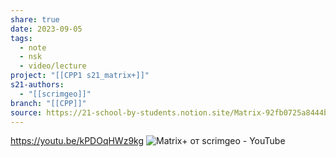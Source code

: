 ```yaml
---
share: true
date: 2023-09-05
tags:
  - note
  - nsk
  - video/lecture
project: "[[CPP1 s21_matrix+]]"
s21-authors:
  - "[[scrimgeo]]"
branch: "[[CPP]]"
source: https://21-school-by-students.notion.site/Matrix-92fb0725a8444b65a8695fc637cddba3
---
```


https://youtu.be/kPDOqHWz9kg
![Matrix+ от scrimgeo - YouTube](https://youtu.be/kPDOqHWz9kg)
